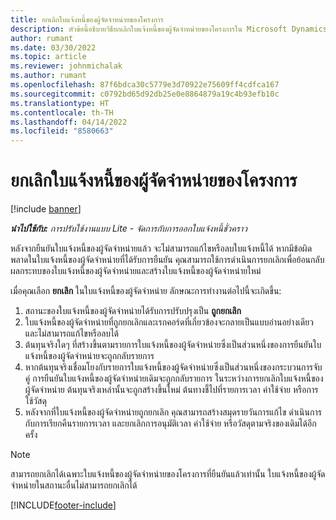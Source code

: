 ```yaml
---
title: ยกเลิกใบแจ้งหนี้ของผู้จัดจำหน่ายของโครงการ
description: หัวข้อนี้อธิบายวิธียกเลิกใบแจ้งหนี้ของผู้จัดจำหน่ายของโครงการใน Microsoft Dynamics 365 Project Operations และผลกระทบทางการเงินของการยกเลิกใบแจ้งหนี้ของผู้จัดจำหน่ายของโครงการ
author: rumant
ms.date: 03/30/2022
ms.topic: article
ms.reviewer: johnmichalak
ms.author: rumant
ms.openlocfilehash: 87f6bdca30c5779e3d70922e75609ff4cdfca167
ms.sourcegitcommit: c0792bd65d92db25e0e8864879a19c4b93efb10c
ms.translationtype: HT
ms.contentlocale: th-TH
ms.lasthandoff: 04/14/2022
ms.locfileid: "8580663"
---
```

# <a name="cancel-a-project-vendor-invoice"></a>ยกเลิกใบแจ้งหนี้ของผู้จัดจำหน่ายของโครงการ

[!include [banner](../../includes/dataverse-preview.md)]

_**นำไปใช้กับ:** การปรับใช้งานแบบ Lite - จัดการกับการออกใบแจ้งหนี้ชั่วคราว_

หลังจากยืนยันใบแจ้งหนี้ของผู้จัดจำหน่ายแล้ว จะไม่สามารถแก้ไขหรือลบใบแจ้งหนี้ได้ หากมีข้อผิดพลาดในใบแจ้งหนี้ของผู้จัดจำหน่ายที่ได้รับการยืนยัน คุณสามารถใช้การดำเนินการยกเลิกเพื่อย้อนกลับผลกระทบของใบแจ้งหนี้ของผู้จัดจำหน่ายและสร้างใบแจ้งหนี้ของผู้จัดจำหน่ายใหม่

เมื่อคุณเลือก **ยกเลิก** ในใบแจ้งหนี้ของผู้จัดจำหน่าย ลักษณะการทำงานต่อไปนี้จะเกิดขึ้น:

1. สถานะของใบแจ้งหนี้ของผู้จัดจำหน่ายได้รับการปรับปรุงเป็น **ถูกยกเลิก**
2. ใบแจ้งหนี้ของผู้จัดจำหน่ายที่ถูกยกเลิกและเรกคอร์ดที่เกี่ยวข้องจะกลายเป็นแบบอ่านอย่างเดียว และไม่สามารถแก้ไขหรือลบได้
3. ต้นทุนจริงใดๆ ที่สร้างขึ้นตามรายการใบแจ้งหนี้ของผู้จัดจำหน่ายซึ่งเป็นส่วนหนึ่งของการยืนยันใบแจ้งหนี้ของผู้จัดจำหน่ายจะถูกกลับรายการ
4. หากต้นทุนจริงเชื่อมโยงกับรายการใบแจ้งหนี้ของผู้จัดจำหน่ายซึ่งเป็นส่วนหนึ่งของกระบวนการจับคู่ การยืนยันใบแจ้งหนี้ของผู้จัดจำหน่ายเดิมจะถูกกลับรายการ ในระหว่างการยกเลิกใบแจ้งหนี้ของผู้จัดจำหน่าย ต้นทุนจริงเหล่านั้นจะถูกสร้างขึ้นใหม่ ต้นทางชี้ไปที่รายการเวลา ค่าใช้จ่าย หรือการใช้วัสดุ
5. หลังจากที่ใบแจ้งหนี้ของผู้จัดจำหน่ายถูกยกเลิก คุณสามารถสร้างสมุดรายวันการแก้ไข ดำเนินการกับการเรียกคืนรายการเวลา และยกเลิกการอนุมัติเวลา ค่าใช้จ่าย หรือวัสดุตามจริงของเดิมได้อีกครั้ง

> [!NOTE]
> สามารถยกเลิกได้เฉพาะใบแจ้งหนี้ของผู้จัดจำหน่ายของโครงการที่ยืนยันแล้วเท่านั้น ใบแจ้งหนี้ของผู้จัดจำหน่ายในสถานะอื่นไม่สามารถยกเลิกได้

[!INCLUDE[footer-include](../../includes/footer-banner.md)]
